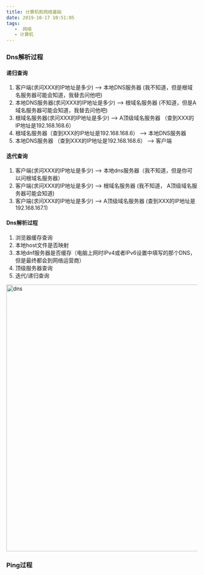 ```yaml
---
title: 计算机和网络基础
date: 2019-10-17 10:51:05
tags:
   -  网络
   - 计算机
---
```


### Dns解析过程
#### 递归查询
1. 客户端(求问XXX的IP地址是多少)  --> 本地DNS服务器 (我不知道，但是根域名服务器可能会知道，我替去问他吧)
2. 本地DNS服务器(求问XXX的IP地址是多少) --> 根域名服务器 (不知道，但是A域名服务器可能会知道，我替去问他吧)
3. 根域名服务器(求问XXX的IP地址是多少)  --> A顶级域名服务器 （查到XXX的IP地址是192.168.168.6）
4. 根域名服务器（查到XXX的IP地址是192.168.168.6） --> 本地DNS服务器
5. 本地DNS服务器 （查到XXX的IP地址是192.168.168.6） --> 客户端



#### 迭代查询
1. 客户端(求问XXX的IP地址是多少) --> 本地dns服务器（我不知道，但是你可以问根域名服务器）
2. 客户端(求问XXX的IP地址是多少) --> 根域名服务器 (我不知道， A顶级域名服务器可能会知道)
3. 客户端(求问XXX的IP地址是多少) --> A顶级域名服务器 (查到XXX的IP地址是192.168.167.1)

#### Dns解析过程
1. 浏览器缓存查询
2. 本地host文件是否映射
3. 本地dnf服务器是否缓存（电脑上网时IPv4或者IPv6设置中填写的那个DNS，但是最终都会到网络运营商）
4. 顶级服务器查询
5. 迭代/递归查询 


<img src="/blog/img/dns.png" width = "700" height = "auto" alt="dns" align=center />

### Ping过程